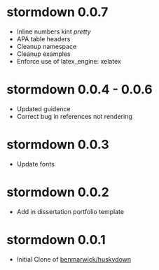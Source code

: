 # stormdown 0.0.7

* Inline numbers kint _pretty_
* APA table headers
* Cleanup namespace
* Cleanup examples
* Enforce use of latex_engine: xelatex

# stormdown 0.0.4 - 0.0.6

* Updated guidence
* Correct bug in references not rendering

# stormdown 0.0.3

* Update fonts

# stormdown 0.0.2

* Add in dissertation portfolio template

# stormdown 0.0.1

* Initial Clone of [benmarwick/huskydown](https://github.com/benmarwick/huskydown)
